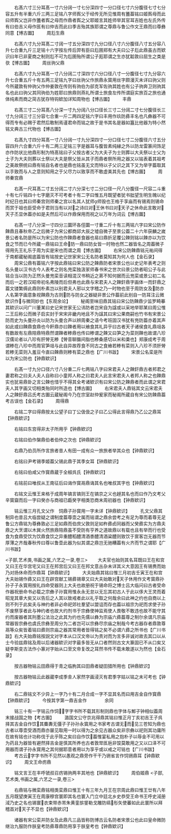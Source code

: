 <!-- { "loadSidebar": true } -->
　　右髙六寸三分耳髙一寸六分阔一寸七分深四寸一分口径七寸六分腹径七寸七分容五升有半重六斤三两三足铭八字师寏父于经传无所见惟周有簠葢铭曰姬寏母而此曰师寏父岂非作簠者寏之母而作鼎者寏之父耶姬言其姓师举其官耳吉姓也左氏外传有曰伯吉义母作匜有曰仲吉而此曰季吉殆其族耶谓之尊鼎与鲁公作文王鼎而曰尊彝同意【博古圗】
　　周尨生鼎




　　右髙六寸九分耳髙二寸阔一寸五分深四寸九分口径八寸六分腹径八寸五分容八升七合重九斤三足铭十六字按左传后羿有臣曰尨圉郑有大夫曰公子尨此鼎虽古而欵识曰年已非夏商之制则尨不可为尨圉殆所谓公子厖耶谓之生亦犹韐敦曰屈生之类是欤【博古圗】
　　周丝驹父鼎



　　右髙六寸九分耳髙一寸八分阔二寸深四寸六分口径八寸一分腹径七寸九分容六升七合重五斤十有五两三足铭九字曰丝驹父作旅鼎永寳用丝字颇漫灭未详曰驹父则今所蔵敦有仲驹父作仲姜敦在传则有驹伯为郤克军佐驹其姓也有公子驹奔卫则驹其名也此曰驹父其同驹伯为姓耶曰旅鼎则燕礼所谓士旅食左传所谓庭实旅百之旅也通体纯素而商之简古犹存特钩欵加详知周物也【博古圗】
　　丰鼎



　　右髙三寸二分耳髙八分深一寸九分阔八分口径长三寸二分阔二寸七分腹径长三寸九分阔三寸三分容七合重一斤二两四足铭六字曰丰用作玖防彞丰名也凡彝器不可得而专有必赐于君然后敢制焉谨君命而铭之故于是书其名是器如簋比他器为特小然铭文典古三代物也【博古圗】



　　右髙九寸四分耳髙一寸八分阔一寸九分深四寸一分口径七寸二分腹径六寸五分容四升六合重六斤十有二两三足铭三字是器耳与腹皆素纯縁之外以防龙雷篆间饰足亦作防状比他鼎形制为特髙铭曰子父按古者父为大夫子为士则葬以大夫祭以士父为士子为大夫则葬以士祭以大夫是祭父皆从其子而鼎者祭所用之器又以铭表着其祖考之美故祭统曰鼎有铭自名者也是鼎也铭虽无文而特以子父识之其下又为举字葢取其以手致而与人之意则知用之于父尽力以致享而不敢虚美其先也【博古圗】
　　周师秦宫鼎












　　右髙一尺耳髙二寸五分阔二寸六分深七寸二分口径一尺八分腹径一尺容二斗重十有七斤铭四十七字磨灭不可考者十有二字曰惟五月既望者犹书朏望生明生魄以纪时纪日也其曰师秦宫则师秦之宫以名其人犹师师毁也王格于享庙而有锡焉则锡命而赏于祖也臣受命于君则当有以对之诗曰对王休书曰对天子之休命此言敢对天子丕显休葢亦如是夫然后可以作鼎保用而祝之以万年为词云【博古圗】



　　右髙一寸八分深一寸四分三圜环各俓圜一寸重二斤十有三两铭六字曰宋公防作餗鼎且春秋帝乙之后微子为宋公都商邱大辰之墟自微子至景公葢二十六年获麟之嵗景公者名防是所以为宋公防也作餗鼎者食器也易曰鼎折足覆公餗则铭以餗亦以为饮食之节而已今所蔵一鼎铭曰王命防一鼎曰防女皆一时物也然二器皆名之周葢微子得用先王礼乐于周为实是宋也而谓之周【博古圗】
　　右宋公防餗鼎铭元祐间得于南都蔵秘阁底葢皆有铭按史记世家宋公无名防者莫知其为何人也【金石录】
　　周宋公鼎有葢铭六字按此鼎铭曰宋公防之餗鼎防者宋景公也以史记年表考之则名头曼以汉书古今人表考之则名兠栾独汲冡师春书宋之世次曰景公防者昭公子与此铭合当以防为正然头曼兠栾音读相混汉书稍近之苐不知何据而云兠栾或景公初二名而后一之若汉昭帝初名弗陵而后但弗也此鼎与宋君夫人之餗釬鼎字画体一而釬鼎之葢文镂繁缛此鼎则朴素岂以别君夫人邪以文字稽之乃一时物也至于周防女及防亦人名第字画意象视餗鼎为古则防与防女之器疑非景公作葢前此别自一防耳注云微欵识作与微同妙也【东观余论】
　　秘阁至味旧鼎其铭曰宋公防餗鼎少监罗畸摹其欵识以问广川董某曰史记宋世家无公讳防者岂宋自为諡或以采地举耶某曰周公惟二王后称公而微子启实封于宋宋非畿内地且不为諡其曰宋公果商嗣也竹书有宋景公防而史为头曼孙炎以防为头曼合声以辨周秦之语今考班固汉书犹有兠防葢亦着其声如此或曰餗鼎食鼎也今飦鼎亦曰餗者用以飨食其礼异乎曰古者天子诸侯食礼鼎俎各有数故有左鼎陪鼎特鼎然谓餗者糁鼎也传曰糁谓之餗又曰笋之为菜则餗也故谓八珍汉儒论者以八珍有肝膋无糁【膋音聊膓间脂也糁桑感切以米和羮也】郑康成考于周谓糁在八珍中而周官笋俎与此自异故荐食不同古之食飨若糁有菜则入八珍不须肝膋若糁无菜则入羞豆今直曰餗鼎则糁有菜之鼎也【广川书跋】
　　宋景公名栾是所以为宋公防也【钟鼎欵识】





　　右髙一寸九分口径六寸八分重二斤七两铭八字曰宋君夫人之餗釬鼎古者邦君之妻君称之曰夫人夫人自称曰小童邦人称之曰君夫人此言宋君夫人者邦人称之也餗鼎实也犹易鼎卦之言公餗也惜乎不得其全考诸欵识有曰宋公防之餗鼎者而此谓之宋君夫人其字画又切相类殆同时所造也【博古圗】
　　右宋君夫人鼎铭其文云宋君夫人之餗釪鼎吕氏考古圗云蔵秘阁今乃在宗室赵仲爰家而秘阁所蔵自有宋公防餗鼎葢考古误也【金石录】
　　周得鼎


　　右铭二字曰得鼎按太公望子曰丁公伋伋之子曰乙公得此言得鼎乃乙公之鼎耳【钟鼎欵识】



　　右铭曰东宫得非太子所用乎【钟鼎欵识】



　　右铭曰伯作槃鼎伯者伯仲之次也【钟鼎欵识】



　　右鼎乃伯员所作言旅者昔人有田一成有众一旅旅者举其众也【钟鼎欵识】



　　右铭曰尹考锡季姬葢父锡此鼎于其季女耳【钟鼎欵识】



　　右铭曰伯咸父作寳鼎蔵于全椒呉氏【钟鼎欵识】





　　右铭前曰唯叔从王南征后曰诲作寳鬲鼎诲其名也唯叔其字也【钟鼎欵识】







　　右铭文云惟王来格于成周年镐言镐则王在镐京之义也趠其名也而曰作乃文考父辛寳齍而后一字曰癸亦与商祖已甗癸字相类恐商末周初器也【钟鼎欵识】




　　铭云惟三月孔文父作　饲鼎子孙寳用一字未详【钟鼎欵识】
　　孔文父鼎其制异也昔吕大临尝疑之谓制度葢尊壶之属而铭谓之鼎余尝考之有足为尊而着尊无足鲁公方鼎铭为尊彝敦必三足如鼎而伯庶父敦则足如杵彞卣同器而父癸彞实为方鼎夫鼎之大烹谓以木巽火然旅鼎陪鼎虽不受防有亨养之道故鼎以有载也且有举而行也受食为食鼎受饮为饮鼎食饮之异重醴稻醴清酒黍醴清酒粱醴则致饮于賔客岂无器而节厚薄之齐哉春秋传曰尊以鲁壶此器为似其谓之鼎岂无驰糟葢有火齐而节之谓耶【广川书跋】





<子部,艺术类,书画之属,六艺之一录,卷三>
　　大夫官也始则其名耳既曰王在和宫又曰王在华宫宅又曰王在邦宫后又曰王在邦文意丛杂未详其义大意因王有锡赉而始乃对扬休命而作鼎耳【钟鼎欵识】
　　大夫始鼎其铭曰惟三月初吉壬寅王在和宫大夫始锡作彞又曰王在辟宫献工锡彞锡章又曰大夫始敢对天子休用作文考寳鼎孙孙子子永寳用按礼四命受器则上大夫也故册祝于锡命将之博士吕大临问曰古者受命作器祝册命书必载之宗彝子孙寳用惟永永无怠以无忘其初古人于此以侈大王灵而着昭宠其章大矣又以告后之人其以致戒者此以礼乎取之何哉余曰此神之约也自商以上则不列于此矣夫与神约者非必命祀郊社羣望以盟诅而存也葢以祖宗为祀而求使子孙不废祭享者此与神约者也故大约剂书于宗彝使神监焉使人畏敬不敢违也故不能守其约而废器者其刑墨公法治之此其为约也先儒以彝为宗庙六彞葢尊之制尔余谓凡宗庙常器皆宗彝也虞氏宗彝至周分为二者岂可以宗彝尽宗庙之制哉今考古器存者鼎敦尊鬲等众矣皆着铭曰彞则宗庙之器其常用者皆得铭之矣不必谓六彞之所书也【广川书跋】右大夫始鼎铭按説文对字本从口汉文帝以为责对而为言多非诚对故去其口以从士今验兹鼎铭及周以后诸器欵识对字最多皆无从口者然则古文大篆固已不从口矣又疑李斯变古法作小篆对字始从口至文帝复改之耳然书传不载未敢遂以为然也【金石录】



　　按古器物铭云田鼎得于青之临朐其曰田鼎者疑田猎所用也【钟鼎欵识】







　　按古器物铭云此器蔵李成季舎人家然字画浸灭有君季字姑以铭之未可考也【钟鼎欵识】





　　右二鼎铭文不少异上一字乃十有二月合成一字不显其名而曰用吉金自作寳鼎【钟鼎欵识】
　　今按其字第一鼎吉金作　　　　余同







　　铭三十有一字铭云作饲字字书所不载其形制则鼎也字体与鄦子钟相似葢周末接战国之物【考古圗】
　　潞国文公守京兆得鼎其铭曰惟正月丁亥初吉王子呉择其吉金自作饮其麋夀无彊子子孙孙永寳用之书家考古谓无而见三苍知为鼎也古者以尊壶受酒而鼎亦屡见取用一时以得为之余见古器众矣非宗彝以祀则其功庸所在故有铭也计功称伐于此乎陈之矣曰自作饮葢惟宴私用之抱朴子以辱金不可用以为药且为器皆有避然择吉金是慎其所养也古者敦斝匜巵非馂莫敢用之又以口泽不可用器而谓子孙永寳用之其何据耶意者用以为享乎或以戒之可铭也【广川书跋】
　　考古云字字书所不见然以愚观之鼎旁作干干乃铏省言作饲铏鼎耳【钟鼎欵识】
　　周文王命疠鼎






　　铭文言王在丰呼虢叔召疠锡驹两丰其地也【钟鼎欵识】
　　周伯姬鼎
<子部,艺术类,书画之属,六艺之一录,卷三>




　　右鼎铭与微栾鼎铭相类栾鼎曰惟王十有三年九月王在宗周此鼎曰惟王廿有八年五月既望庚寅王在周康穆宫寰即其名也寰入门立中廷北乡史恭受王命书王呼史淢册淢乃史之名也锡寰衣束带赤芾朱黄銮旂鋚勒戈雕防缟彤矢使蕃如此此寰所以拜稽首对天子不显也【钟鼎欵识】
















　　诸器有宋公栾并防女及此鼎凡三品皆称防博古云名防者宋景公也此曰皇命微防继治九服防作朕皇考防彞尊鼎防用享于朕皇考也【钟鼎欵识】
